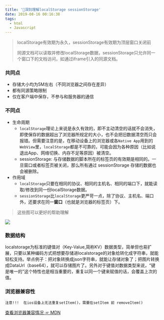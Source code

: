 ```yaml
---
title: '🤔深刻理解localStorage sessionStorage'
date: 2019-08-16 00:16:38
tags: 
  - html
  - Javascript
---
```




>localStorage有效期为永久，sessionStorage有效期为顶层窗口关闭前
>
>同源文档可以读取并修改localStorage数据，sessionStorage只允许同一个窗口下的文档访问，如通过iframe引入的同源文档。

### 共同点

-   存储大小均为5M左右（不同浏览器之间存在差异）
-   都有同源策略限制
-   仅在客户端中保存，不参与和服务器的通信



### 不同点

-   生命周期
    -   `localStorage`理论上来说是永久有效的，即不主动清空的话就不会消失，即使保存的数据超出了浏览器所规定的大小，也不会把旧数据清空而只会报错。但需要注意的是，在移动设备上的浏览器或各`Native App`用到的`WebView`里，`localStorage`都是不可靠的，可能会因为各种原因（比如说退出App、网络切换、内存不足等原因）被清空。
    -   sessionStorage: 与存储数据的脚本所在的标签页的有效期是相同的。一旦窗口或者标签页被关闭，那么所有通过 sessionStorage 存储的数据也会被删除。
-   作用域
    -   `localStorage`只要在相同的协议、相同的主机名、相同的端口下，就能读取/修改到同一份localStorage数据。
    -   `sessionStorage`比`localStorage`更严苛一点，除了协议、主机名、端口外，还要求在同一**窗口**（也就是浏览器的标签页）下。

>    这些图可以更好的帮助理解

![](http://cdn.chrischen.top//Markdown/3793073884-56950753e65db.png)



### 数据结构

localstorage为标准的键值对（Key-Value,简称KV）数据类型，简单但也易扩展，只要以某种编码方式把想要存储进localstorage的对象给转化成字符串，就能轻松支持。举点例子：把对象转换成json字符串，就能让存储对象了；把图片转换成DataUrl（base64），就可以存储图片了。另外对于键值对数据类型来说，“键是唯一的”这个特性也是相当重要的，重复以同一个键来赋值的话，会覆盖上次的值。



### 浏览器兼容性

`注意!!!  在ios设备上无法重复setItem()，需要在setItem 前 removeItem()`

[查看浏览器兼容情况 ☞ MDN](https://developer.mozilla.org/zh-CN/docs/Web/API/Window/localStorage#%E6%B5%8F%E8%A7%88%E5%99%A8%E5%85%BC%E5%AE%B9%E6%80%A7)
